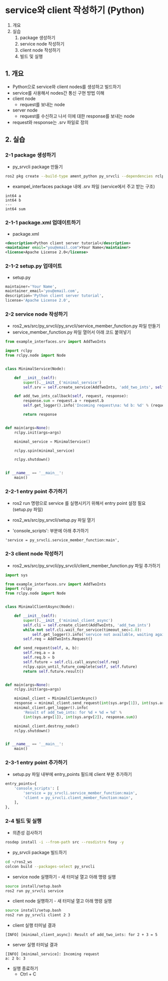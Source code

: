 # service와 client 작성하기 (Python)
1. 개요
2. 실습
   1. package 생성하기
   2. service node 작성하기
   3. client node 작성하기
   4. 빌드 및 실행
## 1. 개요
* Python으로 service와 client nodes를 생성하고 빌드하기
* service를 사용해서 nodes간 통신 구현 방법 이해
* client node
  * request를 보내는 node
* server node
  * request를 수신하고 나서 이에 대한 response를 보내는 node
* request와 response는 .srv 파일로 정의

## 2. 실습
### 2-1 package 생성하기
* py_srvcli package 만들기
```bash
ros2 pkg create --build-type ament_python py_srvcli --dependencies rclpy example_interfaces
```

* exampel_interfaces package 내에 .srv 파일 (service에서 주고 받는 구조)
```
int64 a
int64 b
---
int64 sum
```

### 2-1-1 package.xml 업데이트하기
* package.xml
```xml
<description>Python client server tutorial</description>
<maintainer email="you@email.com">Your Name</maintainer>
<license>Apache License 2.0</license>
```

### 2-1-2 setup.py 업데이트
* setup.py
```python
maintainer='Your Name',
maintainer_email='you@email.com',
description='Python client server tutorial',
license='Apache License 2.0',
```

### 2-2 service node 작성하기
* ros2_ws/src/py_srvcli/py_srvcli/service_member_function.py 파일 만들기
* service_member_function.py 파일 열어서 아래 코드 붙여넣기
```python
from example_interfaces.srv import AddTwoInts

import rclpy
from rclpy.node import Node


class MinimalService(Node):

    def __init__(self):
        super().__init__('minimal_service')
        self.srv = self.create_service(AddTwoInts, 'add_two_ints', self.add_two_ints_callback)

    def add_two_ints_callback(self, request, response):
        response.sum = request.a + request.b
        self.get_logger().info('Incoming request\na: %d b: %d' % (request.a, request.b))

        return response


def main(args=None):
    rclpy.init(args=args)

    minimal_service = MinimalService()

    rclpy.spin(minimal_service)

    rclpy.shutdown()


if __name__ == '__main__':
    main()
```
### 2-2-1 entry point 추가하기
* ros2 run 명령으로 service 를 실행시키기 위해서 entry point 설정 필요 (setup.py 파일)
 
* ros2_ws/src/py_srvcli/setup.py 파일 열기
* 'console_scripts': 부분에 아래 추가하기
```
'service = py_srvcli.service_member_function:main',
```

### 2-3 client node 작성하기
* ros2_ws/src/py_srvcli/py_srvcli/client_member_function.py 파일 추가하기
```python
import sys

from example_interfaces.srv import AddTwoInts
import rclpy
from rclpy.node import Node


class MinimalClientAsync(Node):

    def __init__(self):
        super().__init__('minimal_client_async')
        self.cli = self.create_client(AddTwoInts, 'add_two_ints')
        while not self.cli.wait_for_service(timeout_sec=1.0):
            self.get_logger().info('service not available, waiting again...')
        self.req = AddTwoInts.Request()

    def send_request(self, a, b):
        self.req.a = a
        self.req.b = b
        self.future = self.cli.call_async(self.req)
        rclpy.spin_until_future_complete(self, self.future)
        return self.future.result()


def main(args=None):
    rclpy.init(args=args)

    minimal_client = MinimalClientAsync()
    response = minimal_client.send_request(int(sys.argv[1]), int(sys.argv[2]))
    minimal_client.get_logger().info(
        'Result of add_two_ints: for %d + %d = %d' %
        (int(sys.argv[1]), int(sys.argv[2]), response.sum))

    minimal_client.destroy_node()
    rclpy.shutdown()


if __name__ == '__main__':
    main()
```

### 2-3-1 entry point 추가하기
* setup.py 파일 내부에 entry_points 필드에 client 부분 추가하기
```python
entry_points={
    'console_scripts': [
        'service = py_srvcli.service_member_function:main',
        'client = py_srvcli.client_member_function:main',
    ],
},
```

### 2-4 빌드 및 실행
* 의존성 검사하기
```bash
rosdep install -i --from-path src --rosdistro foxy -y
```

* py_srvcli package 빌드하기
```bash
cd ~/ros2_ws
colcon build --packages-select py_srvcli
```

* service node 실행하기 - 새 터미널 열고 아래 명령 실행
```bash
source install/setup.bash
ros2 run py_srvcli service
```

* client node 실행하기 - 새 터미널 열고 아래 명령 실행
```bash
source install/setup.bash
ros2 run py_srvcli client 2 3
```

* client 실행 터미널 결과
```
[INFO] [minimal_client_async]: Result of add_two_ints: for 2 + 3 = 5
```

* server 실행 터미널 결과
```
[INFO] [minimal_service]: Incoming request
a: 2 b: 3
```

* 실행 종료하기
  * Ctrl + C